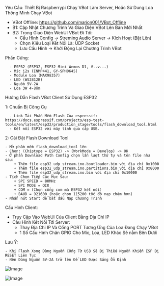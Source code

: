 Yêu Cầu: Thiết Bị Raspberrypi Chạy VBot Làm Server, Hoặc Sử Dung Loa Thông Minh Chạy VBot

- VBot Offline: https://github.com/marion001/VBot_Offline
- B1: Cập Nhật Chương Trình Và Giao Diện VBot Lên Bản Mới Nhất
- B2: Trong Giao Diện WebUI VBot Đi Tới:
     + Cấu Hình Config -> Streming Audio Server -> Kích Hoạt (Bật Lên)
     + Chọn Kiểu Loại Kết Nối Là: UDP Socket
     + Lưu Cấu Hình -> Khởi Động Lại Chương Trình VBot

Phần Cứng: 

	  - ESP32 (ESP32, ESP32 Mini Wemos D1, V..v...)
	  - Mic i2s (INMP441, GY-SPH0645)
	  - Module Loa (MAX98357)
	  - LED (WS2812B)
	  - Nguồn 5V-2A
	  - Loa 3W 4-8ôm


Hướng Dẫn Flash VBot Client Sử Dụng ESP32

  1: Chuẩn Bị Công Cụ
  
	  - Link Tải Phần Mềm Flash Của espressif: https://docs.espressif.com/projects/esp-test-tools/en/latest/esp32/production_stage/tools/flash_download_tool.html
	  - Kết nối ESP32 với máy tính qua cáp USB.


2: Cài Đặt Flash Download Tool

  	- Mở phần mềm flash_download_tool lên
  	- Chọn: (Chiptype = ESP32) -> (WorkMode = Develop) -> OK
  	- Ở phần Download Path Config chọn lần lượt thứ tự và tên file như sau:
  		+ Thêm file esp32_udp_stream.ino.bootloader.bin với địa chỉ 0x1000
  		+ Thêm file esp32_udp_stream.ino.partitions.bin với địa chỉ 0x8000
  		+ Thêm file esp32_udp_stream.ino.bin với địa chỉ 0x10000
  	- Tích Chọn Tiếp Các Mục Sau:
  		+ SPI SPEED = 80MHz
  		+ SPI MODE = QIO
  		+ COM = (Chọn cổng com mà ESP32 kết nối)
  		+ BAUD = 921600 (hoặc chọn 115200 tốc độ nạp chậm hơn)
  	- Nhấn nút Start để bắt đầu Nạp Chương Trình

 
Cấu Hình Client:

  - Truy Cập Vào WebUI Của Client Bằng Địa Chỉ IP
  - Cấu Hình Kết Nối Tới Server:
    + Thay Địa Chỉ IP Và Cổng PORT Tương Ứng Của Loa Đang Chạy VBot
    + 1 Số Cấu Hình Chân GPIO Cho Mic, Loa, LED Khác Sẽ nằm Bên Dưới
      
  Lưu Ý: 
  
  	- Khi Flash Xong Dùng Nguồn CỔng Từ USB Sẽ Bị Thiếu Nguồn Khiến ESP Bị RESET Liên Tục
  	- Nên Dùng Nguồn 5V-2A trở lên Để LED Được Sáng Ổn Định
   
![Image](https://github.com/user-attachments/assets/8667b711-61a8-4edb-ad5c-398c85ee097c)


![Image](https://github.com/user-attachments/assets/956d8cb5-6bd9-4296-a57b-deca7b9b0c69)
